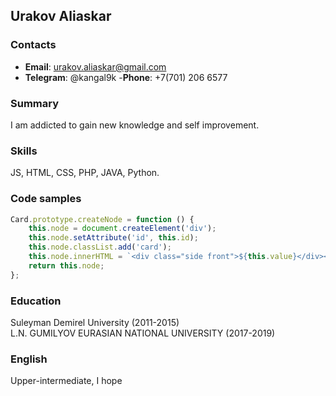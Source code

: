 ## Urakov Aliaskar

### Contacts

- **Email**: urakov.aliaskar@gmail.com
- **Telegram**: @kangal9k -**Phone**: +7(701) 206 6577

### Summary

I am addicted to gain new knowledge and self improvement.

### Skills

JS, HTML, CSS, PHP, JAVA, Python.

### Code samples

```javascript
Card.prototype.createNode = function () {
	this.node = document.createElement('div');
	this.node.setAttribute('id', this.id);
	this.node.classList.add('card');
	this.node.innerHTML = `<div class="side front">${this.value}</div><div class="side back"></div>`;
	return this.node;
};
```

### Education

Suleyman Demirel University (2011-2015) <br />
L.N. GUMILYOV EURASIAN NATIONAL UNIVERSITY (2017-2019)

### English

Upper-intermediate, I hope
